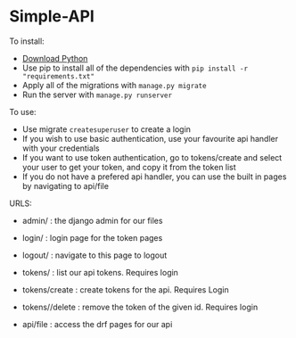 # Simple-API

To install:
 
* [Download Python](https://www.python.org/)
* Use pip to install all of the dependencies with ```pip install -r "requirements.txt"```
* Apply all of the migrations with ```manage.py migrate```
* Run the server with ```manage.py runserver```

To use:

* Use migrate ```createsuperuser``` to create a login
* If you wish to use basic authentication, use your favourite api handler with your credentials
* If you want to use token authentication, go to tokens/create and select your user to get your token, and copy it from the token list
* If you do not have a prefered api handler, you can use the built in pages by navigating to api/file

URLS:
* admin/ : the django admin for our files
* login/ : login page for the token pages
* logout/ : navigate to this page to logout

* tokens/ : list our api tokens. Requires login
* tokens/create : create tokens for the api. Requires Login
* tokens/<id>/delete : remove the token of the given id. Requires login

* api/file : access the drf pages for our api
